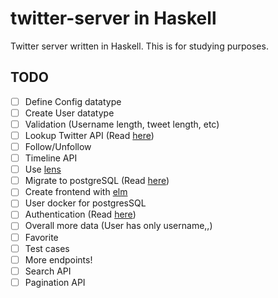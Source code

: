 # twitter-server in Haskell

Twitter server written in Haskell. This is for studying purposes.

## TODO

- [ ] Define Config datatype
- [ ] Create User datatype
- [ ] Validation (Username length, tweet length, etc)
- [ ] Lookup Twitter API (Read [here](https://developer.twitter.com/))
- [ ] Follow/Unfollow
- [ ] Timeline API
- [ ] Use [lens](http://hackage.haskell.org/package/lens)
- [ ] Migrate to postgreSQL (Read [here](https://www.yesodweb.com/book/persistent#persistent_something_besides_sqlite))
- [ ] Create frontend with [elm](https://elm-lang.org/)
- [ ] User docker for postgresSQL
- [ ] Authentication (Read [here](https://haskell-servant.readthedocs.io/en/stable/tutorial/Authentication.html))
- [ ] Overall more data (User has only username,,)
- [ ] Favorite
- [ ] Test cases
- [ ] More endpoints!
- [ ] Search API
- [ ] Pagination API